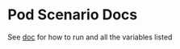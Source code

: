 # Pod Scenario Docs

See [doc](https://github.com/redhat-chaos/krkn-hub/blob/main/docs/pod-scenarios.md) for how to run and all the variables listed
